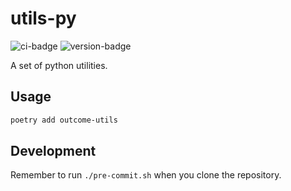 # utils-py
![ci-badge](https://github.com/outcome-co/utils-py/workflows/Checks/badge.svg) ![version-badge](https://img.shields.io/badge/version-2.0.0-brightgreen)

A set of python utilities.

## Usage

```sh
poetry add outcome-utils
```

## Development

Remember to run `./pre-commit.sh` when you clone the repository.
